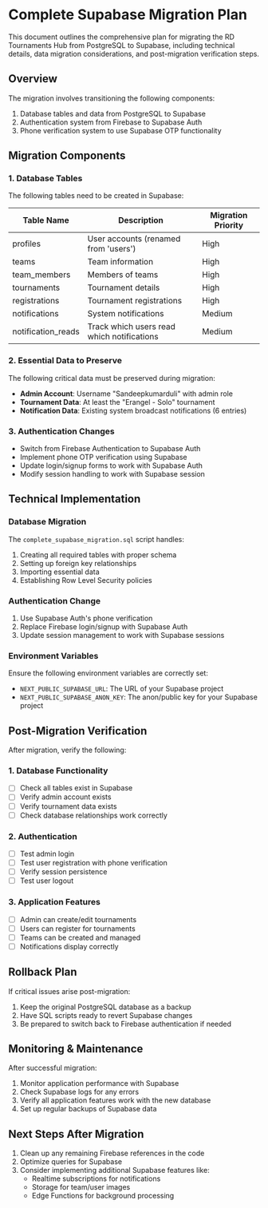 # Complete Supabase Migration Plan

This document outlines the comprehensive plan for migrating the RD Tournaments Hub from PostgreSQL to Supabase, including technical details, data migration considerations, and post-migration verification steps.

## Overview

The migration involves transitioning the following components:
1. Database tables and data from PostgreSQL to Supabase
2. Authentication system from Firebase to Supabase Auth
3. Phone verification system to use Supabase OTP functionality

## Migration Components

### 1. Database Tables

The following tables need to be created in Supabase:

| Table Name | Description | Migration Priority |
|------------|-------------|-------------------|
| profiles | User accounts (renamed from 'users') | High |
| teams | Team information | High |
| team_members | Members of teams | High |
| tournaments | Tournament details | High |
| registrations | Tournament registrations | High |
| notifications | System notifications | Medium |
| notification_reads | Track which users read which notifications | Medium |

### 2. Essential Data to Preserve

The following critical data must be preserved during migration:

- **Admin Account**: Username "Sandeepkumarduli" with admin role
- **Tournament Data**: At least the "Erangel - Solo" tournament
- **Notification Data**: Existing system broadcast notifications (6 entries)

### 3. Authentication Changes

- Switch from Firebase Authentication to Supabase Auth
- Implement phone OTP verification using Supabase
- Update login/signup forms to work with Supabase Auth
- Modify session handling to work with Supabase session

## Technical Implementation

### Database Migration

The `complete_supabase_migration.sql` script handles:
1. Creating all required tables with proper schema
2. Setting up foreign key relationships
3. Importing essential data
4. Establishing Row Level Security policies

### Authentication Change

1. Use Supabase Auth's phone verification
2. Replace Firebase login/signup with Supabase Auth
3. Update session management to work with Supabase sessions

### Environment Variables

Ensure the following environment variables are correctly set:
- `NEXT_PUBLIC_SUPABASE_URL`: The URL of your Supabase project
- `NEXT_PUBLIC_SUPABASE_ANON_KEY`: The anon/public key for your Supabase project

## Post-Migration Verification

After migration, verify the following:

### 1. Database Functionality
- [ ] Check all tables exist in Supabase
- [ ] Verify admin account exists
- [ ] Verify tournament data exists
- [ ] Check database relationships work correctly

### 2. Authentication
- [ ] Test admin login
- [ ] Test user registration with phone verification
- [ ] Verify session persistence
- [ ] Test user logout

### 3. Application Features
- [ ] Admin can create/edit tournaments
- [ ] Users can register for tournaments
- [ ] Teams can be created and managed
- [ ] Notifications display correctly

## Rollback Plan

If critical issues arise post-migration:

1. Keep the original PostgreSQL database as a backup
2. Have SQL scripts ready to revert Supabase changes
3. Be prepared to switch back to Firebase authentication if needed

## Monitoring & Maintenance

After successful migration:

1. Monitor application performance with Supabase
2. Check Supabase logs for any errors
3. Verify all application features work with the new database
4. Set up regular backups of Supabase data

## Next Steps After Migration

1. Clean up any remaining Firebase references in the code
2. Optimize queries for Supabase
3. Consider implementing additional Supabase features like:
   - Realtime subscriptions for notifications
   - Storage for team/user images
   - Edge Functions for background processing